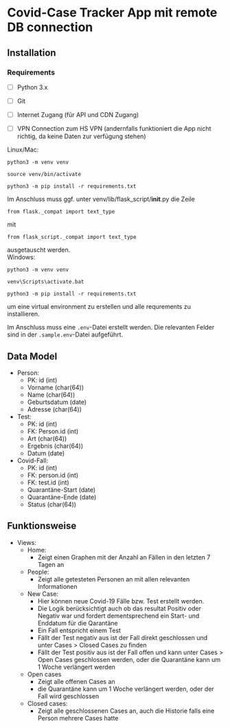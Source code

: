 # Covid-Case Tracker App mit remote DB connection

## Installation

### Requirements

- [ ] Python 3.x

- [ ] Git

- [ ] Internet Zugang (für API und CDN Zugang)

- [ ] VPN Connection zum HS VPN (andernfalls funktioniert die App nicht richtig, da keine Daten zur verfügung stehen)

Linux/Mac:

```
python3 -m venv venv

source venv/bin/activate

python3 -m pip install -r requirements.txt
```

Im Anschluss muss ggf. unter venv/lib/flask_script/__init__.py die Zeile

```
from flask._compat import text_type

```

mit

```
from flask_script._compat import text_type
```

ausgetauscht werden.\
Windows:

```
python3 -m venv venv

venv\Scripts\activate.bat

python3 -m pip install -r requirements.txt
```

um eine virtual environment zu erstellen und alle requrements zu installieren.

Im Anschluss muss eine `.env`-Datei erstellt werden.
Die relevanten Felder sind in der `.sample.env`-Datei aufgeführt.

## Data Model

- Person:
  - PK: id (int)
  - Vorname (char(64))
  - Name (char(64))
  - Geburtsdatum (date)
  - Adresse (char(64))
- Test:
  - PK: id (int)
  - FK: Person.id (int)
  - Art (char(64))
  - Ergebnis (char(64))
  - Datum (date)
- Covid-Fall:
  - PK: id (int)
  - FK: person.id (int)
  - FK: test.id (int)
  - Quarantäne-Start (date)
  - Quarantäne-Ende (date)
  - Status (char(64))

## Funktionsweise

- Views:
  - Home:
    - Zeigt einen Graphen mit der Anzahl an Fällen in den letzten 7 Tagen an
  - People:
    - Zeigt alle getesteten Personen an mit allen relevanten Informationen
  - New Case:
    - Hier können neue Covid-19 Fälle bzw. Test erstellt werden.
    - Die Logik berücksichtigt auch ob das resultat Positiv oder Negativ war und fordert dementsprechend ein Start- und Enddatum für die Qarantäne
    - Ein Fall entspricht einem Test
    - Fällt der Test negativ aus ist der Fall direkt geschlossen und unter Cases > Closed Cases zu finden
    - Fällt der Test positiv aus ist der Fall offen und kann unter Cases > Open Cases geschlossen werden, oder die Quarantäne kann um 1 Woche verlängert werden
  - Open cases
    - Zeigt alle offenen Cases an
    - die Quarantäne kann um 1 Woche verlängert werden, oder der Fall wird geschlossen
  - Closed cases:
    - Zeigt alle geschlossenen Cases an, auch die Historie falls eine Person mehrere Cases hatte
